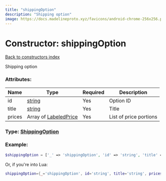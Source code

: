 ```yaml
---
title: "shippingOption"
description: "Shipping option"
image: https://docs.madelineproto.xyz/favicons/android-chrome-256x256.png
---
```

# Constructor: shippingOption  
[Back to constructors index](index.md)



Shipping option

### Attributes:

| Name     |    Type       | Required | Description |
|----------|---------------|----------|-------------|
|id|[string](../types/string.md) | Yes|Option ID|
|title|[string](../types/string.md) | Yes|Title|
|prices|Array of [LabeledPrice](../types/LabeledPrice.md) | Yes|List of price portions|



### Type: [ShippingOption](../types/ShippingOption.md)


### Example:

```php
$shippingOption = ['_' => 'shippingOption', 'id' => 'string', 'title' => 'string', 'prices' => [LabeledPrice, LabeledPrice]];
```  


Or, if you're into Lua:

```lua
shippingOption={_='shippingOption', id='string', title='string', prices={LabeledPrice}}

```


